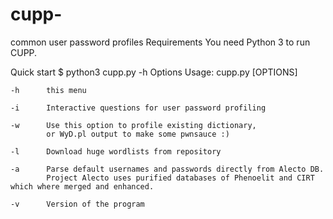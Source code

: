 # cupp-
common user password profiles
Requirements
You need Python 3 to run CUPP.

Quick start
$ python3 cupp.py -h
Options
Usage: cupp.py [OPTIONS]

    -h      this menu

    -i      Interactive questions for user password profiling

    -w      Use this option to profile existing dictionary,
            or WyD.pl output to make some pwnsauce :)

    -l      Download huge wordlists from repository

    -a      Parse default usernames and passwords directly from Alecto DB.
            Project Alecto uses purified databases of Phenoelit and CIRT which where merged and enhanced.

    -v      Version of the program
